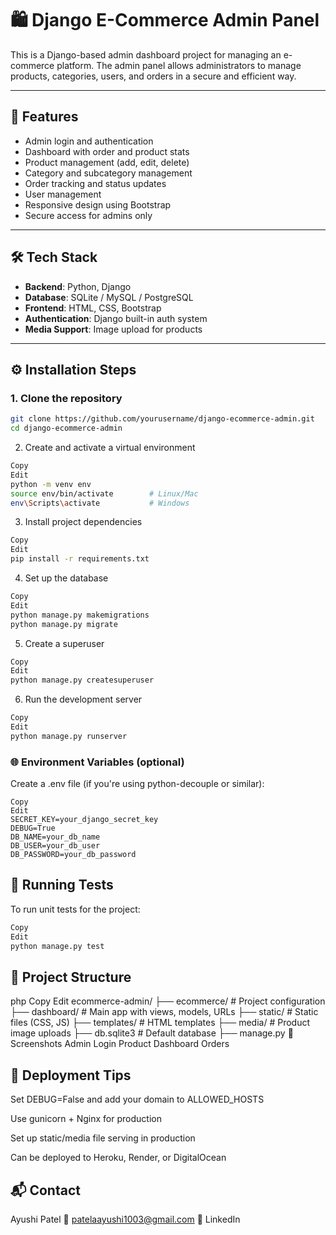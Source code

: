 # 🛍️ Django E-Commerce Admin Panel

This is a Django-based admin dashboard project for managing an e-commerce platform. The admin panel allows administrators to manage products, categories, users, and orders in a secure and efficient way.

---

## 📌 Features

- Admin login and authentication
- Dashboard with order and product stats
- Product management (add, edit, delete)
- Category and subcategory management
- Order tracking and status updates
- User management
- Responsive design using Bootstrap
- Secure access for admins only

---

## 🛠️ Tech Stack

- **Backend**: Python, Django
- **Database**: SQLite / MySQL / PostgreSQL
- **Frontend**: HTML, CSS, Bootstrap
- **Authentication**: Django built-in auth system
- **Media Support**: Image upload for products

---

## ⚙️ Installation Steps

### 1. Clone the repository

```bash
git clone https://github.com/yourusername/django-ecommerce-admin.git
cd django-ecommerce-admin
```
2. Create and activate a virtual environment
```bash
Copy
Edit
python -m venv env
source env/bin/activate        # Linux/Mac
env\Scripts\activate           # Windows
```
3. Install project dependencies
```bash
Copy
Edit
pip install -r requirements.txt
```
4. Set up the database
```bash
Copy
Edit
python manage.py makemigrations
python manage.py migrate
```
5. Create a superuser
```bash
Copy
Edit
python manage.py createsuperuser
```
6. Run the development server
```bash
Copy
Edit
python manage.py runserver
```
### 🌐 Environment Variables (optional)
Create a .env file (if you're using python-decouple or similar):

```env
Copy
Edit
SECRET_KEY=your_django_secret_key
DEBUG=True
DB_NAME=your_db_name
DB_USER=your_db_user
DB_PASSWORD=your_db_password
```
## 🧪 Running Tests
To run unit tests for the project:

```bash
Copy
Edit
python manage.py test
```
## 📂 Project Structure
php
Copy
Edit
ecommerce-admin/
├── ecommerce/            # Project configuration
├── dashboard/            # Main app with views, models, URLs
├── static/               # Static files (CSS, JS)
├── templates/            # HTML templates
├── media/                # Product image uploads
├── db.sqlite3            # Default database
├── manage.py
📸 Screenshots
Admin Login	Product Dashboard	Orders

## 🚀 Deployment Tips
Set DEBUG=False and add your domain to ALLOWED_HOSTS

Use gunicorn + Nginx for production

Set up static/media file serving in production

Can be deployed to Heroku, Render, or DigitalOcean

## 📬 Contact
Ayushi Patel
📧 patelaayushi1003@gmail.com
🔗 LinkedIn
